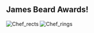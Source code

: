 ## James Beard Awards!

![Chef_rects](https://github.com/user-attachments/assets/d6041811-52fa-4253-b770-b465ab65d9c1)
![Chef_rings](https://github.com/user-attachments/assets/7925b464-0eef-430a-88a7-e3ebb42a9daa)

